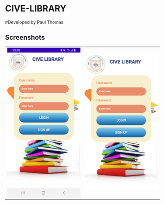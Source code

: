 # CIVE-LIBRARY
#Developed by Paul Thomas

## Screenshots

<table style="width:100%">
  <tr>
    <td><img src="https://github.com/Clavius4/CIVE-LIBRARY/blob/master/CIVELIBRARY/cv1.jpg" width="400"></td>
    <td><img src="https://github.com/Clavius4/CIVE-LIBRARY/blob/master/CIVELIBRARY/library2.jpg" width="400"></td>
  </tr>
</table>



